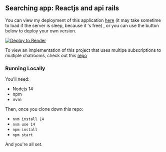 ## Searching app: Reactjs and api rails


You can view my deployment of this application [here](https://reactjs-searching.onrender.com/) (it may take sometime to load if the server is sleep, because it 's free) , or you can use the button below to deploy your own version.

[![Deploy to Render](https://render.com/images/deploy-to-render-button.svg)](https://render.com/deploy)

To view an implementation of this project that uses multipe subscriptions to multiple chatrooms, check out this [repo](https://github.com/rubyhcm/reactjs_search_bar)

### Running Locally

You'll need:

* Nodejs 14
* npm
* nvm

Then, once you clone down this repo:

* `nvm install 14`
* `nvm use 14`
* `npm install`
* `npm start`

And you're all set.